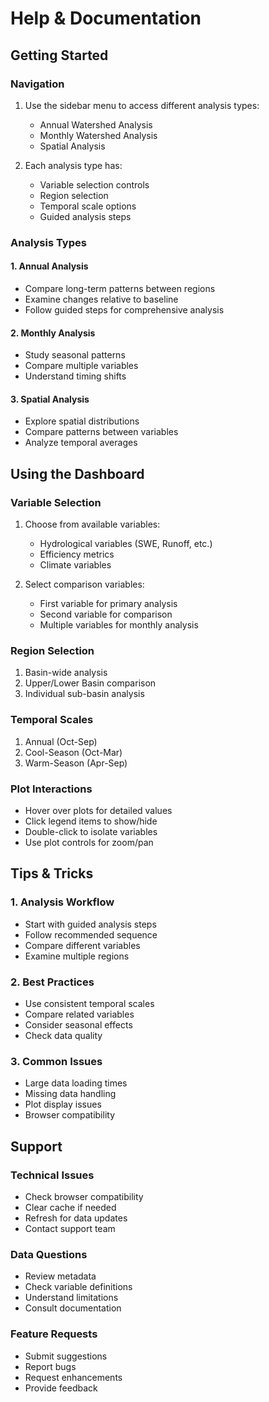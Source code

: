 # Help & Documentation

## Getting Started

### Navigation
1. Use the sidebar menu to access different analysis types:
   - Annual Watershed Analysis
   - Monthly Watershed Analysis
   - Spatial Analysis

2. Each analysis type has:
   - Variable selection controls
   - Region selection
   - Temporal scale options
   - Guided analysis steps

### Analysis Types

#### 1. Annual Analysis
- Compare long-term patterns between regions
- Examine changes relative to baseline
- Follow guided steps for comprehensive analysis

#### 2. Monthly Analysis
- Study seasonal patterns
- Compare multiple variables
- Understand timing shifts

#### 3. Spatial Analysis
- Explore spatial distributions
- Compare patterns between variables
- Analyze temporal averages

## Using the Dashboard

### Variable Selection
1. Choose from available variables:
   - Hydrological variables (SWE, Runoff, etc.)
   - Efficiency metrics
   - Climate variables

2. Select comparison variables:
   - First variable for primary analysis
   - Second variable for comparison
   - Multiple variables for monthly analysis

### Region Selection
1. Basin-wide analysis
2. Upper/Lower Basin comparison
3. Individual sub-basin analysis

### Temporal Scales
1. Annual (Oct-Sep)
2. Cool-Season (Oct-Mar)
3. Warm-Season (Apr-Sep)

### Plot Interactions
- Hover over plots for detailed values
- Click legend items to show/hide
- Double-click to isolate variables
- Use plot controls for zoom/pan

## Tips & Tricks

### 1. Analysis Workflow
- Start with guided analysis steps
- Follow recommended sequence
- Compare different variables
- Examine multiple regions

### 2. Best Practices
- Use consistent temporal scales
- Compare related variables
- Consider seasonal effects
- Check data quality

### 3. Common Issues
- Large data loading times
- Missing data handling
- Plot display issues
- Browser compatibility

## Support

### Technical Issues
- Check browser compatibility
- Clear cache if needed
- Refresh for data updates
- Contact support team

### Data Questions
- Review metadata
- Check variable definitions
- Understand limitations
- Consult documentation

### Feature Requests
- Submit suggestions
- Report bugs
- Request enhancements
- Provide feedback 